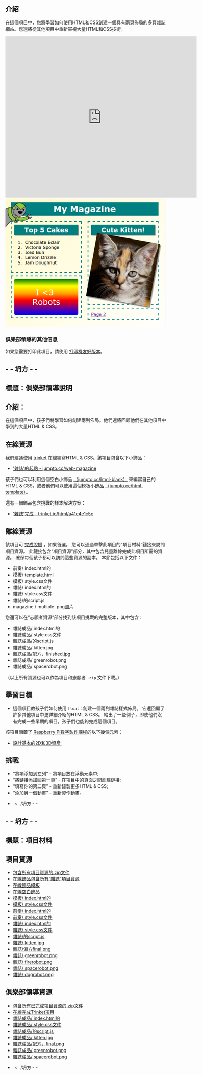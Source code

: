 ## 介紹

在這個項目中，您將學習如何使用HTML和CSS創建一個具有兩頁佈局的多頁雜誌網站。您還將從其他項目中重新審視大量HTML和CSS技術。

<div class="trinket">
  <iframe src="https://trinket.io/embed/html/a41e4e1c5c?outputOnly=true&start=result" width="600" height="505" frameborder="0" marginwidth="0" marginheight="0" allowfullscreen>
  </iframe>
  <img src="images/magazine-final.png">
</div>

### 俱樂部領導的其他信息

如果您需要打印此項目，請使用 [打印機友好版本](https://projects.raspberrypi.org/en/projects/magazine/print)。

## - - 坍方 - -

## 標題：俱樂部領導說明

## 介紹：

在這個項目中，孩子們將學習如何創建兩列佈局。他們還將回顧他們在其他項目中學到的大量HTML & CSS。

## 在線資源

我們建議使用 [trinket](https://trinket.io/) 在線編寫HTML & CSS。該項目包含以下小飾品：

* ['雜誌'的起點 - jumpto.cc/web-magazine](http://jumpto.cc/web-magazine)

孩子們也可以利用這個空白小飾品 [（jumpto.cc/html-blank）](http://jumpto.cc/html-blank) 來編寫自己的HTML & CSS，或者他們可以使用這個模板小飾品 [（jumpto.cc/html-template）](http://jumpto.cc/html-template)。

還有一個飾品包含挑戰的樣本解決方案：

* ['雜誌'完成 - trinket.io/html/a41e4e1c5c](https://trinket.io/html/a41e4e1c5c)

## 離線資源

該項目可 [完成脫機](https://www.codeclubprojects.org/en-GB/resources/webdev-working-offline/) ，如果首選。 您可以通過單擊此項目的“項目材料”鏈接來訪問項目資源。 此鏈接包含“項目資源”部分，其中包含兒童離線完成此項目所需的資源。 確保每個孩子都可以訪問這些資源的副本。 本節包括以下文件：

* 前奏/ index.html的
* 模板/ template.html
* 模板/ style.css文件
* 雜誌/ index.html的
* 雜誌/ style.css文件
* 雜誌/的script.js
* magazine / mutliple .png圖片

您還可以在“志願者資源”部分找到該項目挑戰的完整版本，其中包含：

* 雜誌成品/ index.html的
* 雜誌成品/ style.css文件
* 雜誌成品/的script.js
* 雜誌成品/ kitten.jpg
* 雜誌成品/配方，finished.jpg
* 雜誌成品/ greenrobot.png
* 雜誌成品/ spacerobot.png

（以上所有資源也可以作為項目和志願者 `.zip` 文件下載。）

## 學習目標

* 這個項目教孩子們如何使用 `float：`創建一個兩列雜誌樣式佈局。 它還回顧了許多其他項目中更詳細介紹的HTML & CSS。 給出了一些例子，即使他們沒有完成一些早期的項目，孩子們也能夠完成這個項目。 

該項目涵蓋了 [Raspberry Pi數字製作課程](http://rpf.io/curriculum)的以下幾個元素：

* [設計基本的2D和3D資產](https://www.raspberrypi.org/curriculum/design/creator)。

## 挑戰

* “將項添加到左列” - 將項目放在浮動元素中;
* “將鏈接添加回第一頁” - 在項目中的頁面之間創建鏈接;
* “填寫你的第二頁” - 重新錄製更多HTML & CSS;
* “添加另一個動畫” - 重新製作動畫。

- - /坍方 - -

## - - 坍方 - -

## 標題：項目材料

## 項目資源

* [包含所有項目資源的.zip文件](resources/magazine-project-resources.zip)
* [在線飾品包含所有“雜誌”項目資源](http://jumpto.cc/web-magazine)
* [在線飾品模板](http://jumpto.cc/trinket-template)
* [在線空白飾品](http://jumpto.cc/trinket-blank)
* [模板/ index.html的](resources/template-index.html)
* [模板/ style.css文件](resources/template-style.css)
* [前奏/ index.html的](resources/intro-index.html)
* [前奏/ style.css文件](resources/intro-style.css)
* [雜誌/ index.html的](resources/magazine-index.html)
* [雜誌/ style.css文件](resources/magazine-style.css)
* [雜誌/的script.js](resources/magazine-script.js)
* [雜誌/ kitten.jpg](resources/magazine-kitten.jpg)
* [雜誌/偏方final.png](resources/magazine-recipe-final.png)
* [雜誌/ greenrobot.png](resources/magazine-greenrobot.png)
* [雜誌/ firerobot.png](resources/magazine-firerobot.png)
* [雜誌/ spacerobot.png](resources/magazine-spacerobot.png)
* [雜誌/ dogrobot.png](resources/magazine-dogrobot.png)

## 俱樂部領導資源

* [包含所有已完成項目資源的.zip文件](resources/magazine-volunteer-resources.zip)
* [在線完成Trinket項目](https://trinket.io/html/a41e4e1c5c)
* [雜誌成品/ index.html的](resources/magazine-finished-index.html)
* [雜誌成品/ style.css文件](resources/magazine-finished-style.css)
* [雜誌成品/的script.js](resources/magazine-finished-script.js)
* [雜誌成品/ kitten.jpg](resources/magazine-finished-kitten.jpg)
* [雜誌成品/配方，final.png](resources/magazine-finished-recipe-final.png)
* [雜誌成品/ greenrobot.png](resources/magazine-finished-greenrobot.png)
* [雜誌成品/ spacerobot.png](resources/magazine-finished-spacerobot.png)

- - /坍方 - -
